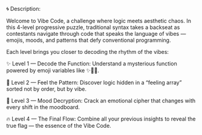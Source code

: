 🌀 Description:

Welcome to Vibe Code, a challenge where logic meets aesthetic chaos.
In this 4-level progressive puzzle, traditional syntax takes a backseat as contestants navigate through code that speaks the language of vibes — emojis, moods, and patterns that defy conventional programming.

Each level brings you closer to decoding the rhythm of the vibes:

✨ Level 1 — Decode the Function:
Understand a mysterious function powered by emoji variables like ✨🌙🎨.

🌈 Level 2 — Feel the Pattern:
Discover logic hidden in a “feeling array” sorted not by order, but by vibe.

💫 Level 3 — Mood Decryption:
Crack an emotional cipher that changes with every shift in the moodboard.

🔥 Level 4 — The Final Flow:
Combine all your previous insights to reveal the true flag — the essence of the Vibe Code.
